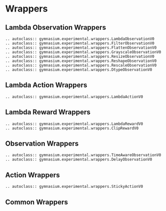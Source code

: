 # Wrappers

## Lambda Observation Wrappers

```{eval-rst}
.. autoclass:: gymnasium.experimental.wrappers.LambdaObservationV0
.. autoclass:: gymnasium.experimental.wrappers.FilterObservationV0
.. autoclass:: gymnasium.experimental.wrappers.FlattenObservationV0
.. autoclass:: gymnasium.experimental.wrappers.GrayscaleObservationV0
.. autoclass:: gymnasium.experimental.wrappers.ResizeObservationV0
.. autoclass:: gymnasium.experimental.wrappers.ReshapeObservationV0
.. autoclass:: gymnasium.experimental.wrappers.RescaleObservationV0
.. autoclass:: gymnasium.experimental.wrappers.DtypeObservationV0
```

## Lambda Action Wrappers

```{eval-rst}
.. autoclass:: gymnasium.experimental.wrappers.LambdaActionV0
```

## Lambda Reward Wrappers

```{eval-rst}
.. autoclass:: gymnasium.experimental.wrappers.LambdaRewardV0
.. autoclass:: gymnasium.experimental.wrappers.ClipRewardV0
```

## Observation Wrappers

```{eval-rst}
.. autoclass:: gymnasium.experimental.wrappers.TimeAwareObservationV0
.. autoclass:: gymnasium.experimental.wrappers.DelayObservationV0
```

## Action Wrappers

```{eval-rst}
.. autoclass:: gymnasium.experimental.wrappers.StickyActionV0
```

## Common Wrappers

```{eval-rst}

```
